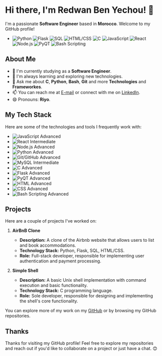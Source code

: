 # Hi there, I'm Redwan Ben Yechou! 👋

I'm a passionate **Software Engineer** based in **Morocco**. Welcome to my GitHub profile!
- ![Python](https://img.shields.io/badge/Python-3776AB?logo=python&logoColor=white) ![Flask](https://img.shields.io/badge/Flask-000000?logo=flask&logoColor=white) ![SQL](https://img.shields.io/badge/SQL-4479A1?logo=postgresql&logoColor=white) ![HTML/CSS](https://img.shields.io/badge/HTML/CSS-E34F26?logo=html5&logoColor=white) ![C](https://img.shields.io/badge/C-00599C?logo=c&logoColor=white) ![JavaScript](https://img.shields.io/badge/JavaScript-F7DF1E?logo=javascript&logoColor=black) ![React](https://img.shields.io/badge/React-61DAFB?logo=react&logoColor=black) ![Node.js](https://img.shields.io/badge/Node.js-339933?logo=node.js&logoColor=white) ![PyQT](https://img.shields.io/badge/PyQT-41CD52?logo=python&logoColor=white) ![Bash Scripting](https://img.shields.io/badge/Bash%20Scripting-4EAA25?logo=gnu-bash&logoColor=white)
  
## About Me

- 🔭 I'm currently studying as a **Software Engineer**.
- 🌱 I'm always learning and exploring new technologies.
- 💬 Ask me about **C**, **Python**, **Bash**, **Git** and more **Technologies** and **Frameworkes**.
- 📫 You can reach me at [E-mail](mailto:redwanbenyechou@gmail.com) or connect with me on [LinkedIn](https://www.linkedin.com/in/redwan-ben-yechou).
- 😄 Pronouns: **Riyo**.

## My Tech Stack

Here are some of the technologies and tools I frequently work with:

- ![JavaScript](https://img.shields.io/badge/JavaScript-F7DF1E?logo=javascript&logoColor=black) Advanced
- ![React](https://img.shields.io/badge/React-61DAFB?logo=react&logoColor=black) Intermediate
- ![Node.js](https://img.shields.io/badge/Node.js-339933?logo=node.js&logoColor=white) Advanced
- ![Python](https://img.shields.io/badge/Python-3776AB?logo=python&logoColor=white) Advanced
- ![Git/GitHub](https://img.shields.io/badge/Git/GitHub-181717?logo=github&logoColor=white) Advanced
- ![MySQL](https://img.shields.io/badge/MySQL-4479A1?logo=mysql&logoColor=white) Intermediate
- ![C](https://img.shields.io/badge/C-00599C?logo=c&logoColor=white) Advanced
- ![Flask](https://img.shields.io/badge/Flask-000000?logo=flask&logoColor=white) Advanced
- ![PyQT](https://img.shields.io/badge/PyQT-41CD52?logo=python&logoColor=white) Advanced
- ![HTML](https://img.shields.io/badge/HTML-E34F26?logo=html5&logoColor=white) Advanced
- ![CSS](https://img.shields.io/badge/CSS-1572B6?logo=css3&logoColor=white) Advanced
- ![Bash Scripting](https://img.shields.io/badge/Bash%20Scripting-4EAA25?logo=gnu-bash&logoColor=white) Advanced

## Projects

Here are a couple of projects I've worked on:

1. **AirBnB Clone**
   - **Description:** A clone of the Airbnb website that allows users to list and book accommodations.
   - **Technology Stack:** Python, Flask, SQL, HTML/CSS.
   - **Role:** Full-stack developer, responsible for implementing user authentication and payment processing.

2. **Simple Shell**
   - **Description:** A basic Unix shell implementation with command execution and basic functionality.
   - **Technology Stack:** C programming language.
   - **Role:** Sole developer, responsible for designing and implementing the shell's core functionality.

You can explore more of my work on my [GitHub](https://github.com/Riyo3350G/Riyo3350G) or by browsing my GitHub repositories.

## Thanks

Thanks for visiting my GitHub profile! Feel free to explore my repositories and reach out if you'd like to collaborate on a project or just have a chat. 😊
